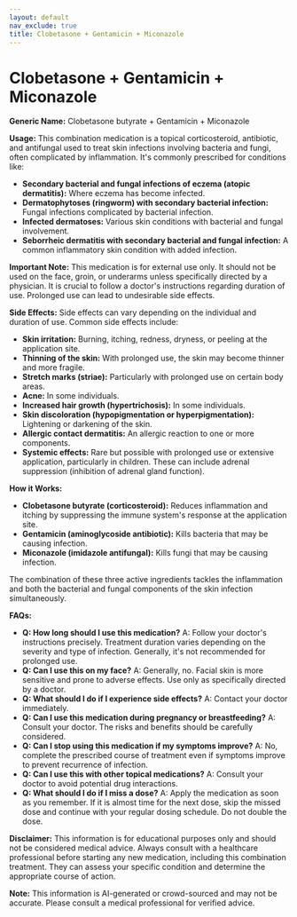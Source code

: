 ```yaml
---
layout: default
nav_exclude: true
title: Clobetasone + Gentamicin + Miconazole
---
```


# Clobetasone + Gentamicin + Miconazole

**Generic Name:** Clobetasone butyrate + Gentamicin + Miconazole

**Usage:** This combination medication is a topical corticosteroid, antibiotic, and antifungal used to treat skin infections involving bacteria and fungi, often complicated by inflammation.  It's commonly prescribed for conditions like:

* **Secondary bacterial and fungal infections of eczema (atopic dermatitis):**  Where eczema has become infected.
* **Dermatophytoses (ringworm) with secondary bacterial infection:** Fungal infections complicated by bacterial infection.
* **Infected dermatoses:**  Various skin conditions with bacterial and fungal involvement.
* **Seborrheic dermatitis with secondary bacterial and fungal infection:**  A common inflammatory skin condition with added infection.


**Important Note:** This medication is for external use only.  It should not be used on the face, groin, or underarms unless specifically directed by a physician.  It is crucial to follow a doctor's instructions regarding duration of use.  Prolonged use can lead to undesirable side effects.


**Side Effects:**  Side effects can vary depending on the individual and duration of use.  Common side effects include:

* **Skin irritation:** Burning, itching, redness, dryness, or peeling at the application site.
* **Thinning of the skin:**  With prolonged use, the skin may become thinner and more fragile.
* **Stretch marks (striae):** Particularly with prolonged use on certain body areas.
* **Acne:** In some individuals.
* **Increased hair growth (hypertrichosis):**  In some individuals.
* **Skin discoloration (hypopigmentation or hyperpigmentation):**  Lightening or darkening of the skin.
* **Allergic contact dermatitis:** An allergic reaction to one or more components.
* **Systemic effects:** Rare but possible with prolonged use or extensive application, particularly in children.  These can include adrenal suppression (inhibition of adrenal gland function).


**How it Works:**

* **Clobetasone butyrate (corticosteroid):**  Reduces inflammation and itching by suppressing the immune system's response at the application site.
* **Gentamicin (aminoglycoside antibiotic):** Kills bacteria that may be causing infection.
* **Miconazole (imidazole antifungal):** Kills fungi that may be causing infection.

The combination of these three active ingredients tackles the inflammation and both the bacterial and fungal components of the skin infection simultaneously.


**FAQs:**

* **Q: How long should I use this medication?** A:  Follow your doctor's instructions precisely.  Treatment duration varies depending on the severity and type of infection.  Generally, it's not recommended for prolonged use.
* **Q: Can I use this on my face?** A:  Generally, no.  Facial skin is more sensitive and prone to adverse effects. Use only as specifically directed by a doctor.
* **Q: What should I do if I experience side effects?** A: Contact your doctor immediately.
* **Q: Can I use this medication during pregnancy or breastfeeding?** A:  Consult your doctor. The risks and benefits should be carefully considered.
* **Q: Can I stop using this medication if my symptoms improve?** A: No, complete the prescribed course of treatment even if symptoms improve to prevent recurrence of infection.
* **Q: Can I use this with other topical medications?** A: Consult your doctor to avoid potential drug interactions.
* **Q: What should I do if I miss a dose?** A: Apply the medication as soon as you remember. If it is almost time for the next dose, skip the missed dose and continue with your regular dosing schedule. Do not double the dose.


**Disclaimer:** This information is for educational purposes only and should not be considered medical advice.  Always consult with a healthcare professional before starting any new medication, including this combination treatment. They can assess your specific condition and determine the appropriate course of action.


**Note:** This information is AI-generated or crowd-sourced and may not be accurate. Please consult a medical professional for verified advice.